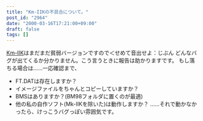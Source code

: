 ```yaml
---
title: "Km-IIKの不具合について。"
post_id: "2964"
date: "2000-03-16T17:21:00+09:00"
draft: false
tags: []
---
```



[Km-IIK](/km-iik)はまだまだ貧弱バージョンですので＜せめて音出せよ：じぶん どんなバグが出てくるか分かりません。こう言うときに報告は助かりますです。 もし落ちる場合は……一応確認まで、

  * FT.DATは存在しますか？
  * イメージファイルをちゃんとコピーしていますか？
  * BMSはありますか？(BM98フォルダに置くのが最適)
  * 他の私の自作ソフト(Mk-IIKを除いた)は動作しますか？
……それで動かなかったら、けっこうバグっぽい雰囲気です。
